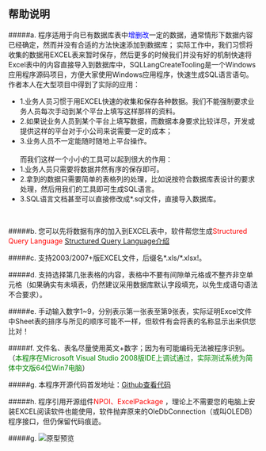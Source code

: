 __帮助说明__
----------------------
#####a.	
程序适用于向已有数据库表中<font color=blue>增删改</font>一定的数据，通常情形下数据内容已经确定，然而并没有合适的方法快速添加到数据库；
实际工作中，我们习惯将收集的数据用EXCEL表来暂时保存，然后更多的时候我们并没有好的机制快速将Excel表中的内容直接导入到数据库中，SQLLangCreateTooling是一个Windows应用程序源码项目，方便大家使用Windows应用程序，快速生成SQL语言语句。
<br>
作者本人在大型项目中得到了实际的应用：
+ 1.业务人员习惯于用EXCEL快速的收集和保存各种数据。我们不能强制要求业务人员每次手动到某个平台上填写这样那样的资料。
+ 2.如果说业务人员到某个平台上填写数据，而数据本身要求比较详尽，开发或提供这样的平台对于小公司来说需要一定的成本；
+ 3.业务人员不一定能随时随地上平台操作。
<br><br>而我们这样一个小小的工具可以起到很大的作用：
+ 1.业务人员只需要将数据井然有序的保存即可。
+ 2.拿到的数据只需要简单的表格列的处理，比如说按符合数据库表设计的要求处理，然后用我们的工具即可生成SQL语言。
+ 3.SQL语言文档甚至可以直接修改成*.sql文件，直接导入数据库。
<br>

#####b.	
您可以先将数据有序的加入到EXCEL表中，软件帮您生成<font color=red>Structured Query Language</font>
[Structured Query Language介绍](http://baike.baidu.com/link?url=Cpq9E0ee28w2onlnqJh_f3qJdviVvBM3vyizpoW9OYRImp_n2ZC4oRM9PywjRLtLA7qpFgBU4co70ceuHExDyziKMYubvyKZbimr_p0DykmvYgUM4fXVxmF45SfcyiSKHXMNhpGubp83CrlMFr4f7nKQLix-OSAQByqo8LlAW_7"百度地址")
<br>

#####c.	
支持2003/2007+版EXCEL文件，后缀名*.xls/*.xlsx!。
<br>

#####d.	
支持选择第几张表格的内容，表格中不要有间隙单元格或不整齐非空单元格（如果确实有未填表，仍然建议采用数据库默认字段填充，以免生成语句语法不合要求）。
<br>

#####e.	
手动输入数字1~9，分别表示第一张表至第9张表，实际证明Excel文件中Sheet表的排序与所见的顺序可能不一样，但软件有会将表的名称显示出来供您比对！
<br>

#####f.	
文件名、表名尽量使用英文+数字；因为有可能编码无法被程序识别。（<font color=green>本程序在Microsoft Visual Studio 2008版IDE上调试通过，实际测试系统为简体中文版64位Win7电脑</font>）
<br>

#####g.	
本程序开源代码首发地址：[Github查看代码](https://github.com/YamazakyLau/SQLLangCreateTooling.git"Github")
<br>

#####h.	
程序引用开源组件<font color=red>NPOI、ExcelPackage</font> ，理论上不需要您的电脑上安装EXCEL阅读软件也能使用，软件抛弃原来的OleDbConnection（或叫OLEDB）程序接口，但仍保留代码痕迹。

#####g.
![原型预览](https://github.com/YamazakyLau/SQLLangCreateTooling/blob/master/view.png "工具原型预览")
